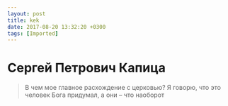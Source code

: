 ```yaml
---
layout: post
title: kek
date: 2017-08-20 13:32:20 +0300
tags: [Imported]
---
```

# Сергей Петрович Капица

> В чем мое главное расхождение с церковью? Я говорю, что это человек Бога придумал, а они – что наоборот